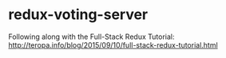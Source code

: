 # redux-voting-server
Following along with the Full-Stack Redux Tutorial: http://teropa.info/blog/2015/09/10/full-stack-redux-tutorial.html
